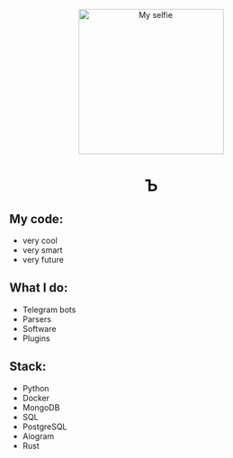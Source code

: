 <p align="center"><img src="https://i.imgur.com/9RQXaCw.jpeg" height="258" alt="My selfie"></img></p>
<h1 align="center">Ъ</h1>

## My code:
* very cool
* very smart
* very future

## What I do:
* Telegram bots
* Parsers
* Software
* Plugins

## Stack:
* Python
* Docker
* MongoDB
* SQL
* PostgreSQL
* Aiogram
* Rust
